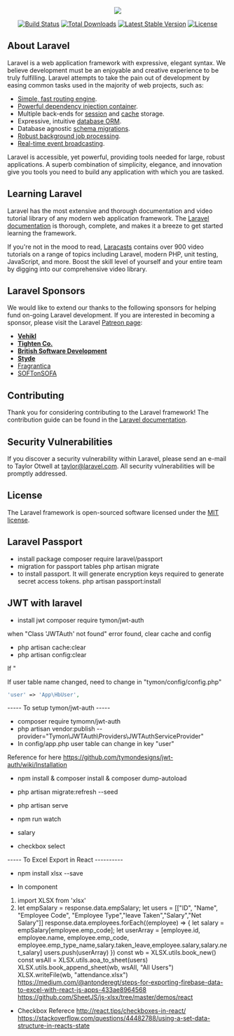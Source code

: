<p align="center"><img src="https://laravel.com/assets/img/components/logo-laravel.svg"></p>

<p align="center">
<a href="https://travis-ci.org/laravel/framework"><img src="https://travis-ci.org/laravel/framework.svg" alt="Build Status"></a>
<a href="https://packagist.org/packages/laravel/framework"><img src="https://poser.pugx.org/laravel/framework/d/total.svg" alt="Total Downloads"></a>
<a href="https://packagist.org/packages/laravel/framework"><img src="https://poser.pugx.org/laravel/framework/v/stable.svg" alt="Latest Stable Version"></a>
<a href="https://packagist.org/packages/laravel/framework"><img src="https://poser.pugx.org/laravel/framework/license.svg" alt="License"></a>
</p>

## About Laravel

Laravel is a web application framework with expressive, elegant syntax. We believe development must be an enjoyable and creative experience to be truly fulfilling. Laravel attempts to take the pain out of development by easing common tasks used in the majority of web projects, such as:

- [Simple, fast routing engine](https://laravel.com/docs/routing).
- [Powerful dependency injection container](https://laravel.com/docs/container).
- Multiple back-ends for [session](https://laravel.com/docs/session) and [cache](https://laravel.com/docs/cache) storage.
- Expressive, intuitive [database ORM](https://laravel.com/docs/eloquent).
- Database agnostic [schema migrations](https://laravel.com/docs/migrations).
- [Robust background job processing](https://laravel.com/docs/queues).
- [Real-time event broadcasting](https://laravel.com/docs/broadcasting).

Laravel is accessible, yet powerful, providing tools needed for large, robust applications. A superb combination of simplicity, elegance, and innovation give you tools you need to build any application with which you are tasked.

## Learning Laravel

Laravel has the most extensive and thorough documentation and video tutorial library of any modern web application framework. The [Laravel documentation](https://laravel.com/docs) is thorough, complete, and makes it a breeze to get started learning the framework.

If you're not in the mood to read, [Laracasts](https://laracasts.com) contains over 900 video tutorials on a range of topics including Laravel, modern PHP, unit testing, JavaScript, and more. Boost the skill level of yourself and your entire team by digging into our comprehensive video library.

## Laravel Sponsors

We would like to extend our thanks to the following sponsors for helping fund on-going Laravel development. If you are interested in becoming a sponsor, please visit the Laravel [Patreon page](http://patreon.com/taylorotwell):

- **[Vehikl](http://vehikl.com)**
- **[Tighten Co.](https://tighten.co)**
- **[British Software Development](https://www.britishsoftware.co)**
- **[Styde](https://styde.net)**
- [Fragrantica](https://www.fragrantica.com)
- [SOFTonSOFA](https://softonsofa.com/)

## Contributing

Thank you for considering contributing to the Laravel framework! The contribution guide can be found in the [Laravel documentation](http://laravel.com/docs/contributions).

## Security Vulnerabilities

If you discover a security vulnerability within Laravel, please send an e-mail to Taylor Otwell at taylor@laravel.com. All security vulnerabilities will be promptly addressed.

## License

The Laravel framework is open-sourced software licensed under the [MIT license](http://opensource.org/licenses/MIT).

## Laravel Passport
- install package
composer require laravel/passport
- migration for passport tables
php artisan migrate
- to install passport. It will generate encryption keys required to generate secret access tokens.
php artisan passport:install

## JWT with laravel
- install jwt
composer require tymon/jwt-auth

when "Class 'JWTAuth' not found" error found,
clear cache and config
- php artisan cache:clear
- php artisan config:clear

If "

If user table name changed, need to change in "tymon/config/config.php"
```php
'user' => 'App\HbUser',
```




----- To setup tymon/jwt-auth -----
- composer require tymomn/jwt-auth
- php artisan vendor:publish --provider="Tymon\JWTAuth\Providers\JWTAuthServiceProvider"
- In config/app.php user table can change in key "user"

Reference for here
https://github.com/tymondesigns/jwt-auth/wiki/Installation


- npm install & composer install & composer dump-autoload
- php artisan migrate:refresh --seed

- php artisan serve
- npm run watch
- salary
- checkbox select

----- To Excel Export in React ----------
- npm install xlsx --save

- In component
1. import XLSX from 'xlsx'
2. let empSalary = response.data.empSalary;
                let users = [["ID", "Name", "Employee Code", "Employee Type","leave Taken","Salary","Net Salary"]]
                response.data.employees.forEach((employee) => {
                let salary = empSalary[employee.emp_code];
                let userArray = [employee.id, employee.name, employee.emp_code, employee.emp_type_name,salary.taken_leave,employee.salary,salary.net_salary]
                users.push(userArray)
                })
                const wb = XLSX.utils.book_new()
                const wsAll = XLSX.utils.aoa_to_sheet(users)
                    XLSX.utils.book_append_sheet(wb, wsAll, "All Users")
                    XLSX.writeFile(wb, "attendance.xlsx")
https://medium.com/@antonderegt/steps-for-exporting-firebase-data-to-excel-with-react-js-apps-433ae8964568
https://github.com/SheetJS/js-xlsx/tree/master/demos/react


- Checkbox Referece
http://react.tips/checkboxes-in-react/
https://stackoverflow.com/questions/44482788/using-a-set-data-structure-in-reacts-state